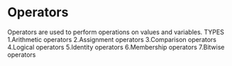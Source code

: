 # Operators
Operators are used to perform operations on values and variables.
TYPES
1.Arithmetic operators
2.Assignment operators
3.Comparison operators
4.Logical operators
5.Identity operators
6.Membership operators
7.Bitwise operators

